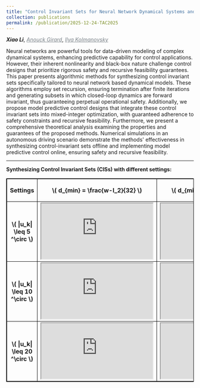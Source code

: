 ```yaml
---
title: "Control Invariant Sets for Neural Network Dynamical Systems and Recursive Feasibility in Model Predictive Control"
collection: publications
permalink: /publication/2025-12-24-TAC2025
---
```


<i><b>Xiao Li</b></i>, <a href="https://vodca.engin.umich.edu/" target="_blank" style="color:#7a8288;"><i>Anouck Girard</i></a>, <a href="https://sites.google.com/a/umich.edu/kolmanovsky/" target="_blank"  style="color:#7a8288;"><i>Ilya Kolmanovsky</i></a>  

Neural networks are powerful tools for data-driven modeling of complex dynamical systems, enhancing predictive capability for control applications. However, their inherent nonlinearity and black-box nature challenge control designs that prioritize rigorous safety and recursive feasibility guarantees. This paper presents algorithmic methods for synthesizing control invariant sets specifically tailored to neural network based dynamical models. These algorithms employ set recursion, ensuring termination after finite iterations and generating subsets in which closed-loop dynamics are forward invariant, thus guaranteeing perpetual operational safety. Additionally, we propose model predictive control designs that integrate these control invariant sets into mixed-integer optimization, with guaranteed adherence to safety constraints and recursive feasibility. Furthermore, we present a comprehensive theoretical analysis examining the properties and guarantees of the proposed methods. Numerical simulations in an autonomous driving scenario demonstrate the methods' effectiveness in synthesizing control-invariant sets offline and implementing model predictive control online, ensuring safety and recursive feasibility.


<!-- ------------------------------------------------------------------------------------ -->
<script src="https://polyfill.io/v3/polyfill.min.js?features=es6"></script>
<script id="MathJax-script" async
  src="https://cdn.jsdelivr.net/npm/mathjax@3/es5/tex-mml-chtml.js">
</script>

<style>
table, th, td {
  border:1px solid black;
}
</style>
<!-- ------------------------------------------------------------------------------------ -->
<hr>
<b>Synthesizing Control Invariant Sets (CISs) with different settings: </b> 

<table>
  <tr>
    <th>Settings</th>
    <th><p> \( d_{min} = \frac{w-l_2}{32} \)</p></th>
    <th><p> \( d_{min} = \frac{w-l_2}{64} \)</p></th>
  </tr>
  <tr>
    <th><p> \( |u_k| \leq 5 ^\circ \)</p></th>
    <td>
        <div class="video-container">
            <iframe src='https://drive.google.com/file/d/1BpeaasxTTc-waANFlv0I08_IXiAfH7vu/preview' allowfullscreen allow="autoplay"></iframe>
        </div>
    </td>
    <td>
        <div class="video-container">
            <iframe src='https://drive.google.com/file/d/1QgPCD1uubx9A5ghIVVLfPVrOg-4Yi2A9/preview' allowfullscreen allow="autoplay"></iframe>
        </div>
    </td>
  </tr>
  <tr>
    <th><p> \( |u_k| \leq 10 ^\circ \)</p></th>
    <td>
        <div class="video-container">
            <iframe src='https://drive.google.com/file/d/1fji5UYt7qBUG9y1fBfUXYrMN4A-URA-y/preview' allowfullscreen allow="autoplay"></iframe>
        </div>
    </td>
    <td>
        <div class="video-container">
            <iframe src='https://drive.google.com/file/d/1sjDljbxPdQ5Nl8UeR5CdE14jY0mASQ5m/preview' allowfullscreen allow="autoplay"></iframe>
        </div>
    </td>
  </tr>
  <tr>
    <th><p> \( |u_k| \leq 20 ^\circ \)</p></th>
    <td>
        <div class="video-container">
            <iframe src='https://drive.google.com/file/d/1zYzp3kCMhDG16mpV70RASkBhmq3z0TvN/preview' allowfullscreen allow="autoplay"></iframe>
        </div>
    </td>
    <td>
        <div class="video-container">
            <iframe src='https://drive.google.com/file/d/1eronGGpBlCb3qx3V-mxJDjVB5LANwdn-/preview' allowfullscreen allow="autoplay"></iframe>
        </div>
    </td>
  </tr>
</table>


<!-- ------------------------------------------------------------------------------------ -->
